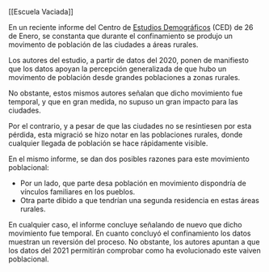 [[Escuela Vaciada]]

En un reciente informe del Centro de [Estudios Demográficos](https://doi.org/10.46710/ced.pd.esp.26) (CED) de 26 de Enero, se constanta que durante el confinamiento se produjo un movimento de población de las ciudades a áreas rurales.

Los autores del estudio, a partir de datos del 2020, ponen de manifiesto que los datos apoyan la percepción generalizada de que hubo un movimento de población desde grandes poblaciones a zonas rurales. 

No obstante, estos mismos autores señalan que dicho movimiento fue temporal, y que en gran medida, no supuso un gran impacto para las ciudades.

Por el contrario, y a pesar de que las ciudades no se resintiesen por esta pérdida, esta migració se hizo notar en las poblaciones rurales, donde cualquier llegada de población se hace rápidamente visible.

En el mismo informe, se dan dos posibles razones para este movimiento poblacional:
- Por un lado, que parte desa población en movimiento dispondría de vínculos familiares en los pueblos.
- Otra parte dibido a que tendrían una segunda residencia en estas áreas rurales.

En cualquier caso, el informe concluye señalando de nuevo que dicho movimiento fue temporal. En cuanto concluyó el confinamiento los datos muestran un reversión del proceso. No obstante, los autores apuntan a que los datos del 2021 permitirán comprobar como ha evolucionado este vaiven poblacional.
